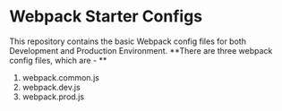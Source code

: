 # Webpack Starter Configs
This repository contains the basic Webpack config files for both Development and Production Environment.
**There are three webpack config files, which are - **
1. webpack.common.js
2. webpack.dev.js
3. webpack.prod.js
